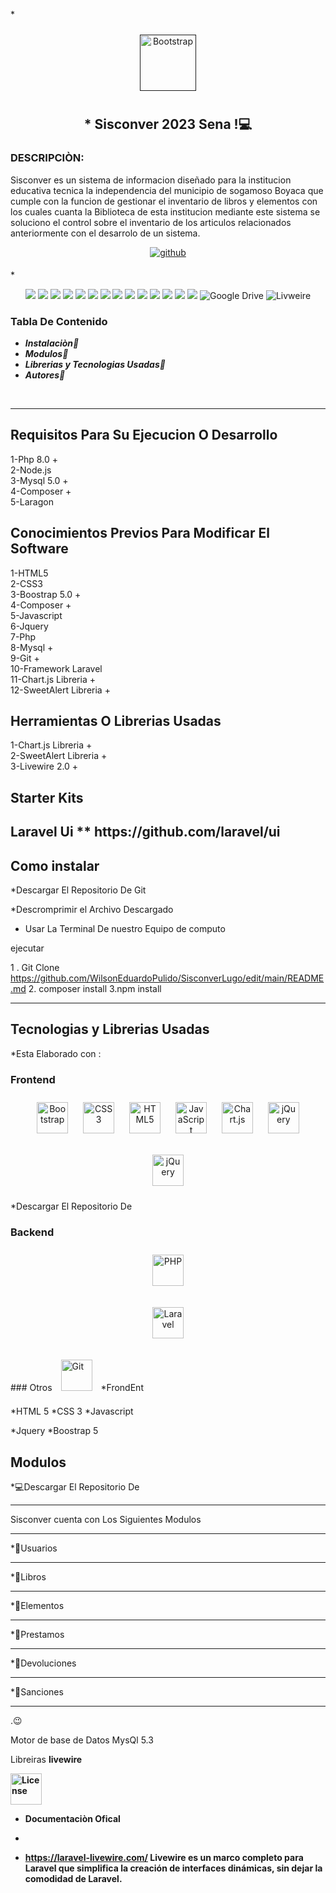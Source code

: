 *<div align="center"> 
<a href="" target="_blank"><img style="margin: 10px" src="https://github.com/WilsonEduardoPulido/SisconverLugo/blob/main/public/img/lulogo_PLumita.svg" alt="Bootstrap" height="90" /></a></div>

## **<div align="center"> * Sisconver 2023 Sena !💻</div>**  
  



### DESCRIPCIÒN:

Sisconver es un sistema de informacion diseñado para la institucion educativa tecnica la independencia del municipio de sogamoso Boyaca que cumple con la funcion de gestionar el inventario de libros y elementos con los cuales cuanta la Biblioteca de esta institucion mediante este sistema se soluciono el control sobre el  inventario de los articulos relacionados anteriormente con el desarrolo de un sistema.  
<div align="center">
<a href="https://github.com/https://github.com/WilsonEduardoPulido/SisconverLugo/edit/main/README.md" target="_blank">
<img src=https://img.shields.io/badge/github-%2324292e.svg?&style=for-the-badge&logo=github&logoColor=white alt=github style="margin-bottom: 5px;" />
</a>  
</div>  


*<div align="center"> 
<img src="https://img.shields.io/badge/JavaScript-F7DF1E?style=for-the-badge&logo=javascript&logoColor=black" />
<img src="https://img.shields.io/badge/HTML5-E34F26?style=for-the-badge&logo=html5&logoColor=white" />
  <img src="https://img.shields.io/badge/CSS3-1572B6?style=for-the-badge&logo=css3&logoColor=white" />
  <img src="https://img.shields.io/badge/Sass-CC6699?style=for-the-badge&logo=sass&logoColor=white" />
  <img src="https://img.shields.io/badge/PHP-777BB4?style=for-the-badge&logo=php&logoColor=white" />
  <img src="https://img.shields.io/badge/Bootstrap-563D7C?style=for-the-badge&logo=bootstrap&logoColor=white" />
  <img src="https://img.shields.io/badge/jQuery-0769AD?style=for-the-badge&logo=jquery&logoColor=white" />
  <img src="https://img.shields.io/badge/Laravel-FF2D20?style=for-the-badge&logo=laravel&logoColor=white" />
   <img src="https://img.shields.io/badge/MySQL-00000F?style=for-the-badge&logo=mysql&logoColor=white" />
    <img src=" https://img.shields.io/badge/Chart.js-FF6384?style=for-the-badge&logo=chartdotjs&logoColor=white" />
  <img src=" https://img.shields.io/badge/livewire-4e56a6?style=for-the-badge&logo=livewire&logoColor=white" />
<img src=" https://img.shields.io/badge/Laragon-0E83CD?style=for-the-badge&logo=Laragon&logoColor=white "/>
<img src=" https://img.shields.io/badge/npm-CB3837?style=for-the-badge&logo=npm&logoColor=white "/>
<img src=" https://img.shields.io/badge/Vite-B73BFE?style=for-the-badge&logo=vite&logoColor=FFD62E "/>
![Google Drive](https://img.shields.io/badge/Google%20Drive-4285F4?style=for-the-badge&logo=googledrive&logoColor=white)
![Livweire](https://img.shields.io/endpoint?url=https%3A%2F%2Flaravel-livewire.com%2Fimg%2Ftwitter.png)
</div>




   



### Tabla De Contenido   
- ***Instalaciòn📌*** 
- ***Modulos📌*** 
-  ***Librerias y Tecnologias Usadas📌*** 
-  ***Autores📌***  
  

<br/>  
<hr>

<h2>Requisitos  Para Su Ejecucion O Desarrollo</h2>


1-Php 8.0 + <br>
2-Node.js <br>
3-Mysql 5.0 +<br>
4-Composer +<br>
5-Laragon <br>

<h2>Conocimientos Previos Para Modificar El Software</h2>
1-HTML5 <br>
2-CSS3 <br>
3-Boostrap 5.0 +<br>
4-Composer +<br>
5-Javascript<br>
6-Jquery <br>
7-Php <br>
8-Mysql  +<br>
9-Git +<br>
10-Framework Laravel <br>
11-Chart.js Libreria +<br>
12-SweetAlert Libreria +<br>




<h2>Herramientas O Librerias Usadas</h2>
1-Chart.js Libreria +<br>
2-SweetAlert Libreria +<br>
3-Livewire 2.0 +<br>

<h2>Starter Kits<h2>
Laravel Ui 
** https://github.com/laravel/ui
<h2>Como instalar </h2>

*Descargar El Repositorio De  Git 

*Descromprimir el Archivo Descargado

* Usar La Terminal De nuestro Equipo de computo

ejecutar 

1 . Git Clone https://github.com/WilsonEduardoPulido/SisconverLugo/edit/main/README.md
2. composer install
3.npm install
<hr>

<h2>Tecnologias y Librerias Usadas</h2>
*Esta Elaborado con :


### Frontend  
<div align="center">  
<a href="https://getbootstrap.com/" target="_blank"><img style="margin: 10px" src="https://getbootstrap.com/docs/5.3/assets/brand/bootstrap-logo-shadow.png" alt="Bootstrap" height="50" /></a>  
<a href="https://www.w3schools.com/css/" target="_blank"><img style="margin: 10px" src="https://profilinator.rishav.dev/skills-assets/css3-original-wordmark.svg" alt="CSS3" height="50" /></a>  
<a href="https://en.wikipedia.org/wiki/HTML5" target="_blank"><img style="margin: 10px" src="https://profilinator.rishav.dev/skills-assets/html5-original-wordmark.svg" alt="HTML5" height="50" /></a>  
<a href="https://www.javascript.com/" target="_blank"><img style="margin: 10px" src="https://profilinator.rishav.dev/skills-assets/javascript-original.svg" alt="JavaScript" height="50" /></a>  
<a href="https://www.chartjs.org/" target="_blank"><img style="margin: 10px" src="https://profilinator.rishav.dev/skills-assets/logo-title.svg" alt="Chart.js" height="50" /></a>  
<a href="https://jquery.com/" target="_blank"><img style="margin: 10px" src="https://realrashid.github.io/sweet-alert/imgs/logo/logo.png" alt="jQuery" height="50" /></a>

<a href="https://sweetalert2.github.io/" target="_blank"><img style="margin: 10px" src="https://profilinator.rishav.dev/skills-assets/jquery.png" alt="jQuery" height="50" /></a>  
</div>

</td><td valign="top" width="100%">
*Descargar El Repositorio De 







### Backend  
<div align="center">  

<a href="https://www.php.net/" target="_blank"><img style="margin: 10px" src="https://profilinator.rishav.dev/skills-assets/php-original.svg" alt="PHP" height="50" /></a>  


  
  <a href="https://laravel.com/docs/9.x" target="_blank"><img style="margin: 10px" src="![image](https://user-images.githubusercontent.com/105448482/218293298-9d101b9f-4581-411e-927f-edf4b2cd950b.png)
" alt="Laravel" height="50" /></a> 
</div>

</td><td valign="top" width="33%">
### Otros
  <a href="https://github.com/" target="_blank"><img style="margin: 10px" src="https://profilinator.rishav.dev/skills-assets/git-scm-icon.svg" alt="Git" height="50" /></a>  



</td><td valign="top" width="33%">
*FrondEnt

*HTML 5
*CSS 3 
*Javascript

*Jquery
*Boostrap 5


<h2>Modulos </h2>

*💻Descargar El Repositorio De 


<hr>
  
Sisconver cuenta con Los Siguientes Modulos 
  <hr>
*📌Usuarios
  <hr>
*📌Libros
  <hr>
*📌Elementos
  <hr>
*📌Prestamos
  <hr>
*📌Devoluciones
  <hr>
*📌Sanciones 
<hr>
.😉


Motor de base de Datos
MysQl 5.3

Libreiras 
<strong>livewire<strong>

<a href="https://laravel-livewire.com/"><img src="https://laravel-livewire.com/img/twitter.png" alt="License" width="50" heigth="50" ></a>

* Documentaciòn Ofical 
  <li>
    
  
* https://laravel-livewire.com/
Livewire es un marco completo para Laravel que simplifica la creación de interfaces dinámicas, sin dejar la comodidad de Laravel.


